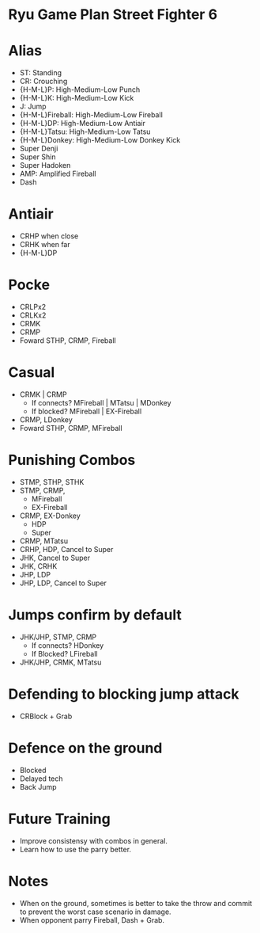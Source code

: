 Ryu Game Plan Street Fighter 6
==============================

# Alias
- ST: Standing
- CR: Crouching
- {H-M-L}P: High-Medium-Low Punch
- {H-M-L}K: High-Medium-Low Kick
- J: Jump
- {H-M-L}Fireball: High-Medium-Low Fireball
- {H-M-L}DP: High-Medium-Low Antiair
- {H-M-L}Tatsu: High-Medium-Low Tatsu
- {H-M-L}Donkey: High-Medium-Low Donkey Kick
- Super Denji
- Super Shin
- Super Hadoken
- AMP: Amplified Fireball
- Dash
 
# Antiair
- CRHP when close
- CRHK when far
- {H-M-L}DP

# Pocke
- CRLPx2
- CRLKx2
- CRMK
- CRMP
- Foward STHP, CRMP, Fireball

# Casual
- CRMK | CRMP
    * If connects? MFireball | MTatsu | MDonkey
    * If blocked? MFireball | EX-Fireball
- CRMP, LDonkey
- Foward STHP, CRMP, MFireball

# Punishing Combos
- STMP, STHP, STHK
- STMP, CRMP,
    * MFireball
    * EX-Fireball
- CRMP, EX-Donkey
    * HDP
    * Super
- CRMP, MTatsu
- CRHP, HDP, Cancel to Super
- JHK, Cancel to Super
- JHK, CRHK
- JHP, LDP
- JHP, LDP, Cancel to Super

# Jumps confirm by default
- JHK/JHP, STMP, CRMP
    * If connects? HDonkey
    * If Blocked? LFireball
- JHK/JHP, CRMK, MTatsu

# Defending to blocking jump attack
- CRBlock + Grab

# Defence on the ground
- Blocked
- Delayed tech
- Back Jump

# Future Training
- Improve consistensy with combos in general.
- Learn how to use the parry better.

# Notes
- When on the ground, sometimes is better to take the throw and commit to prevent the worst case scenario in damage.
- When opponent parry Fireball, Dash + Grab.

